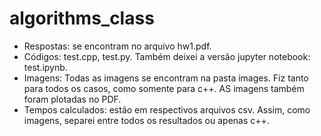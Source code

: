 # algorithms_class
* Respostas: se encontram no arquivo hw1.pdf.
* Códigos: test.cpp, test.py. Também deixei a versão jupyter notebook: test.ipynb.
* Imagens: Todas as imagens se encontram na pasta images. Fiz tanto para todos os casos, como somente para c++. AS imagens também foram plotadas no PDF.
* Tempos calculados: estão em respectivos arquivos csv. Assim, como imagens, separei entre todos os resultados ou apenas c++.